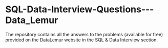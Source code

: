 # SQL-Data-Interview-Questions---Data_Lemur
The repository contains all the answers to the problems (available for free) provided on the DataLemur website in the SQL &amp; Data Interview section.

